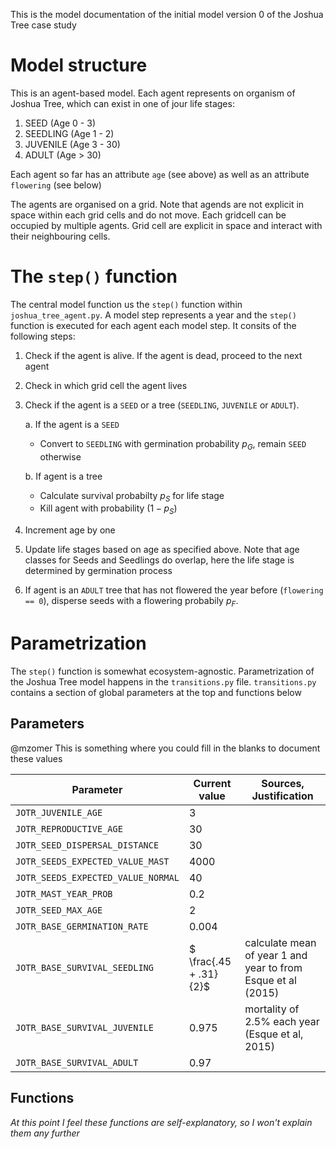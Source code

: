 This is the model documentation of the initial model version 0 of the Joshua Tree case study

# Model structure

This is an agent-based model. Each agent represents on organism of Joshua Tree, which can exist in one of jour life stages:

1. SEED (Age 0 - 3)
2. SEEDLING (Age 1 - 2)
3. JUVENILE (Age 3 - 30)
4. ADULT (Age > 30)

Each agent so far has an attribute `age` (see above) as well as an attribute `flowering` (see below)

The agents are organised on a grid. Note that agends are not explicit in space within each grid cells and do not move. Each gridcell can be occupied by multiple agents. Grid cell are explicit in space and interact with their neighbouring cells.

# The `step()` function

The central model function us the `step()` function within `joshua_tree_agent.py`. A model step represents a year and the `step()` function is executed for each agent each model step. It consits of the following steps:

1.  Check if the agent is alive. If the agent is dead, proceed to the next agent
2.  Check in which grid cell the agent lives
3.  Check if the agent is a `SEED` or a tree (`SEEDLING`, `JUVENILE` or `ADULT`).

    a. If the agent is a `SEED`

    - Convert to `SEEDLING` with germination probability $p_G$, remain `SEED` otherwise

    b. If agent is a tree

    - Calculate survival probabilty $p_S$ for life stage
    - Kill agent with probability $(1 - p_S)$

4.  Increment age by one
5.  Update life stages based on age as specified above. Note that age classes for Seeds and Seedlings do overlap, here the life stage is determined by germination process
6.  If agent is an `ADULT` tree that has not flowered the year before (`flowering == 0`), disperse seeds with a flowering probabily $p_F$.

# Parametrization

The `step()` function is somewhat ecosystem-agnostic. Parametrization of the Joshua Tree model happens in the `transitions.py` file. `transitions.py` contains a section of global parameters at the top and functions below

## Parameters

@mzomer This is something where you could fill in the blanks to document these values

| **Parameter**                      | **Current value**      | **Sources, Justification**                                   |
| ---------------------------------- | ---------------------- | ------------------------------------------------------------ |
| `JOTR_JUVENILE_AGE`                | 3                      |                                                              |
| `JOTR_REPRODUCTIVE_AGE`            | 30                     |                                                              |
| `JOTR_SEED_DISPERSAL_DISTANCE`     | 30                     |                                                              |
| `JOTR_SEEDS_EXPECTED_VALUE_MAST`   | 4000                   |                                                              |
| `JOTR_SEEDS_EXPECTED_VALUE_NORMAL` | 40                     |                                                              |
| `JOTR_MAST_YEAR_PROB`              | 0.2                    |                                                              |
| `JOTR_SEED_MAX_AGE`                | 2                      |                                                              |
| `JOTR_BASE_GERMINATION_RATE`       | 0.004                  |                                                              |
| `JOTR_BASE_SURVIVAL_SEEDLING`      | $ \frac{.45 + .31}{2}$ | calculate mean of year 1 and year to from Esque et al (2015) |
| `JOTR_BASE_SURVIVAL_JUVENILE`      | 0.975                  | mortality of 2.5% each year (Esque et al, 2015)              |
| `JOTR_BASE_SURVIVAL_ADULT`         | 0.97                   |                                                              |

## Functions

_At this point I feel these functions are self-explanatory, so I won't explain them any further_
